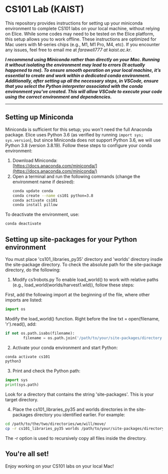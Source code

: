 # CS101 Lab (KAIST)
This repository provides instructions for setting up your miniconda environment to complete CS101 labs on your local machine, without relying on Elice. While some codes may need to be tested on the Elice platform, this setup allows you to work offline. These instructions are optimized for Mac users with M-series chips (e.g., M1, M1 Pro, M4, etc). If you encounter any issues, feel free to email me at *farawell777 at kaist.ac.kr*.

***I recommend using Miniconda rather than directly on your Mac. Running it without isolating the environment may lead to errors (It actually happened to me). To ensure smooth operation on your local machine, it’s essential to create and work within a dedicated conda environment. Additionally, after setting up all the necessary steps, in VSCode, ensure that you select the Python interpreter associated with the conda environment you've created. This will allow VSCode to execute your code using the correct environment and dependencies.***

___

## Setting up Miniconda
Miniconda is sufficient for this setup; you won't need the full Anaconda package. Elice uses Python 3.6 (as verified by running `import sys; sys.version`), but since Miniconda does not support Python 3.6, we will use Python 3.8 (version 3.8.19). Follow these steps to configure your conda environment:

1. Download Miniconda:  
   [https://docs.anaconda.com/miniconda/](https://docs.anaconda.com/miniconda/)
2. Open a terminal and run the following commands (change the environment name if desired):
   ```bash
   conda update conda
   conda create --name cs101 python=3.8
   conda activate cs101
   conda install pillow
To deactivate the environment, use:
```bash
conda deactivate
```

## Setting up site-packages for your Python environment
You must place 'cs101_libraries_py35' directory and 'worlds' directory insdie the site-package directory. To check the absolute path for the site-package directory, do the following:

1. Modify cs1robots.py
To enable load_world() to work with relative paths (e.g., load_world(worlds/harvest1.wld)), follow these steps:

First, add the following import at the beginning of the file, where other imports are listed:
```python
import os
```

Modify the load_world() function. Right before the line txt = open(filename, 'r').read(), add:
```python
if not os.path.isabs(filename):
        filename = os.path.join('/path/to/your/site-packages/directory', filename)
```

2. Activate your conda environment and start Python:
  ```bash
  conda activate cs101
  python3
  ```

3. Print and check the Python path:
```python
import sys
print(sys.path)
```
Look for a directory that contains the string 'site-packages'. This is your target directory.

4. Place the cs101_libraries_py35 and worlds directories in the site-packages directory you identified earlier. For example:

```bash
cd /path/to/the/two/directories/we/will/move/
cp -r cs101_libraries_py35 worlds /path/to/your/site-packages/directory
```

The -r option is used to recursively copy all files inside the directory.

## You're all set!
Enjoy working on your CS101 labs on your local Mac!
